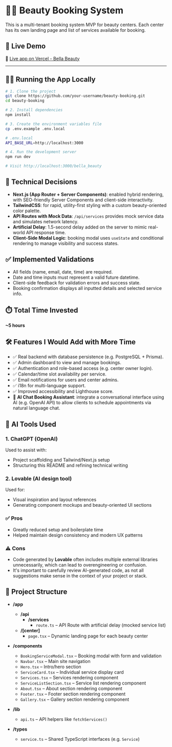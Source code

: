 # 💇‍♀️ Beauty Booking System

This is a multi-tenant booking system MVP for beauty centers. Each center has its own landing page and list of services available for booking.

## 🚀 Live Demo

🔗 [Live app on Vercel - Bella Beauty](https://booking-bella-beauty.vercel.app/bella_beauty)

---

## 🧑‍💻 Running the App Locally

```bash
# 1. Clone the project
git clone https://github.com/your-username/beauty-booking.git
cd beauty-booking

# 2. Install dependencies
npm install

# 3. Create the environment variables file
cp .env.example .env.local

# .env.local
API_BASE_URL=http://localhost:3000

# 4. Run the development server
npm run dev

# Visit http://localhost:3000/bella_beauty
```

## 🧠 Technical Decisions

- **Next.js (App Router + Server Components)**: enabled hybrid rendering, with SEO-friendly Server Components and client-side interactivity.
- **TailwindCSS**: for rapid, utility-first styling with a custom beauty-oriented color palette.
- **API Routes with Mock Data**: `/api/services` provides mock service data and simulates network latency.
- **Artificial Delay**: 1.5-second delay added on the server to mimic real-world API response time.
- **Client-Side Modal Logic**: booking modal uses `useState` and conditional rendering to manage visibility and success states.

## ✅ Implemented Validations

- All fields (name, email, date, time) are required.
- Date and time inputs must represent a valid future datetime.
- Client-side feedback for validation errors and success state.
- Booking confirmation displays all inputted details and selected service info.

## ⏱️ Total Time Invested

**~5 hours**

## 🛠️ Features I Would Add with More Time

- ✅ Real backend with database persistence (e.g. PostgreSQL + Prisma).
- ✅ Admin dashboard to view and manage bookings.
- ✅ Authentication and role-based access (e.g. center owner login).
- ✅ Calendar/time slot availability per service.
- ✅ Email notifications for users and center admins.
- ✅ i18n for multi-language support.
- ✅ Improved accessibility and Lighthouse score.
- 🤖 **AI Chat Booking Assistant**: integrate a conversational interface using AI (e.g. OpenAI API) to allow clients to schedule appointments via natural language chat.


## 🤖 AI Tools Used

### 1. **ChatGPT (OpenAI)**  
Used to assist with:
- Project scaffolding and Tailwind/Next.js setup
- Structuring this README and refining technical writing

### 2. **Lovable (AI design tool)**  
Used for:
- Visual inspiration and layout references
- Generating component mockups and beauty-oriented UI sections

### ✅ Pros
- Greatly reduced setup and boilerplate time
- Helped maintain design consistency and modern UX patterns

### ⚠️ Cons
- Code generated by **Lovable** often includes multiple external libraries unnecessarily, which can lead to overengineering or confusion.
- It's important to carefully review AI-generated code, as not all suggestions make sense in the context of your project or stack.

## 📁 Project Structure

- **/app**
  - **/api**
    - **/services**
      - `route.ts` – API Route with artificial delay (mocked service list)
  - **/[center]**
    - `page.tsx` – Dynamic landing page for each beauty center

- **/components**
  - `BookingServiceModal.tsx` – Booking modal with form and validation
  - `Navbar.tsx` – Main site navigation
  - `Hero.tsx` – Intro/hero section
  - `ServiceCard.tsx` – Individual service display card
  - `Services.tsx` – Services rendering component
  - `ServiceListSection.tsx` – Service list rendering component
  - `About.tsx` – About section rendering component
  - `Footer.tsx` – Footer section rendering component
  - `Gallery.tsx` – Gallery section rendering component

- **/lib**
  - `api.ts` – API helpers like `fetchServices()`

- **/types**
  - `service.ts` – Shared TypeScript interfaces (e.g. `Service`)

